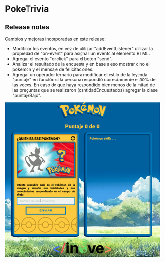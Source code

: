 # PokeTrivia

## Release notes
Cambios y mejoras incorporadas en este release:
- Modificar los eventos, en vez de utilizar "addEventListener" utilizar la propiedad de "on-event" para asignar un evento al elemento HTML.
- Agregar el evento "onclick" para el boton "send".
- Analizar el resultado de la encuesta y en base a eso mostrar o no el pokemon y el mensaje de felicitaciones.
- Agregar un operador ternario para modificar el estilo de la leyenda "puntaje" en función si la persona respondió correctamente el 50% de las veces. En caso de que haya respondido bien menos de la mitad de las preguntas que se realizaron (cantidadEncuestados) agregar la clase "puntajeBajo".

![pokeTrivia_profundizacion](pokeTrivia_profundizacion.gif)
